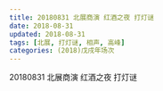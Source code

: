 ```yaml
---
title: 20180831 北展商演 红酒之夜 打灯谜
date: 2018-08-31
updated: 2018-08-31
tags: [北展, 打灯谜, 相声, 高峰]
categories: (2018)戊戌年场次 
---
```

20180831 北展商演 红酒之夜 打灯谜

